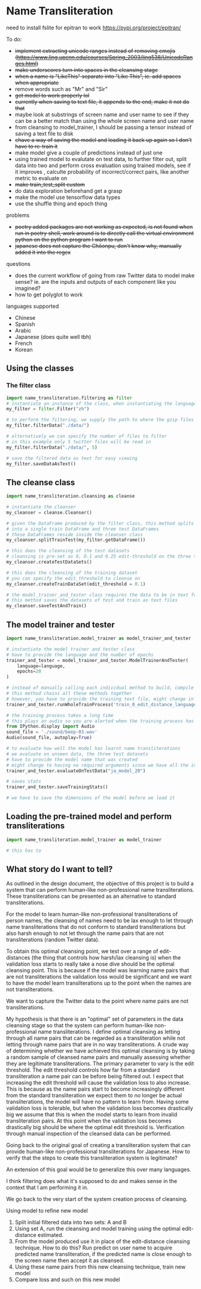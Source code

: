 # Name Transliteration

need to install fslite for epitran to work
<https://pypi.org/project/epitran/>

To do:

- ~~implement extracting unicode ranges instead of removing emojis (<https://www.ling.upenn.edu/courses/Spring_2003/ling538/UnicodeRanges.html>)~~
- ~~make underscores turn into spaces in the cleansing stage~~
- ~~when a name is "LikeThis" separate into "Like This", ie. add spaces when appropriate~~
- remove words such as "Mr" and "Sir"
- ~~get model to work properly lol~~
- ~~currently when saving to text file, it appends to the end, make it not do that~~
- maybe look at substrings of screen name and user name to see if they can be a better match than using the whole screen name and user name
- from cleansing to model_trainer, I should be passing a tensor instead of saving a text file to disk
- ~~chave a way of saving the model and loading it back up again so I don't have to re-train it~~
- make model give a couple of predictions instead of just one
- using trained model to evalutate on test data, to further filter out, split data into two and perform cross evaluation using trained models,  see if it improves , calculte probability of incorrect/correct pairs, like another metric to evaluate on
- ~~make train_test_split custom~~
- do data exploration beforehand get a grasp
- make the model use tensorflow data types
- use the shuffle thing and epoch thing

problems

- ~~poetry added packages are not working as expected, is not found when run in poetry shell, work around is to directly call the virtual environment python on the python program I want to run~~
- ~~japanese does not capture the Chōonpu, don't know why, manually added it into the regex~~

questions

- does the current workflow of going from raw Twitter data to model make sense? ie. are the inputs and outputs of each component like you imagined?
- how to get polyglot to work

languages supported

- Chinese
- Spanish
- Arabic
- Japanese (does quite well tbh)
- French
- Korean

## Using the classes

### The filter class

```python
import name_transliteration.filtering as filter
# instantiate an instance of the class, when instantiating the language is also set
my_filter = filter.Filter("zh")

# to perform the filtering, we supply the path to where the gzip files are stored
my_filter.filterData("./data/")

# alternatively we can specify the number of files to filter
# in this example only 5 twitter files will be read in
my_filter.filterData("./data/", 5)

# save the filtered data as text for easy viewing
my_filter.saveDataAsText()
```

## The cleanse class

```python
import name_transliteration.cleansing as cleanse

# instantiate the cleanser
my_cleanser = cleanse.Cleanser()

# given the DataFrame produced by the filter class, this method splits that DataFrame
# into a single train DataFrame and three test DataFrames
# these DataFrames reside inside the cleanser class
my_cleanser.splitTrainTest(my_filter.getDataFrame())

# this does the cleansing of the test datasets
# cleansing is pre-set as 0, 0.1 and 0.25 edit-threshold on the three test datasets
my_cleanser.createTestDataSets()

# this does the cleansing of the training dataset
# you can specify the edit_threshold to cleanse on
my_cleanser.createTrainDataSet(edit_threshold = 0.1)

# the model_trainer_and_tester class requires the data to be in text format
# this method saves the datasets of test and train as text files
my_cleanser.saveTestAndTrain()
```

## The model trainer and tester

```python
import name_transliteration.model_trainer as model_trainer_and_tester

# instantiate the model trainer and tester class
# have to provide the language and the number of epochs
trainer_and_tester = model_trainer_and_tester.ModelTrainerAndTester(
    language=language, 
    epochs=20
)

# instead of manually calling each individual method to build, compile and train the model
# this method chains all these methods together
# however, you have to provide the training text file, might change in the future
trainer_and_tester.runWholeTrainProcess('train_0_edit_distance_language_cleansed.txt')

# the training process takes a long time
# this plays an audio so you are alerted when the training process has finished
from IPython.display import Audio
sound_file = './sound/beep-03.wav'
Audio(sound_file, autoplay=True)

# to evaluate how well the model has learnt name transliterations
# we evaluate on unseen data, the three test datasets
# have to provide the model name that was created
# might change to having no required arguments since we have all the information already
trainer_and_tester.evaluateOnTestData("ja_model_20")

# saves stats
trainer_and_tester.saveTrainingStats()

# we have to save the dimensions of the model before we load it
```

## Loading the pre-trained model and perform transliterations

```python
import name_transliteration.model_trainer as model_trainer

# this has to 
```

## What story do I want to tell?

As outlined in the design document, the objective of this project is to build a system that can perform human-like non-professional name transliterations. These transliterations can be presented as an alternative to standard transliterations.

For the model to learn human-like non-professional transliterations of person names, the cleansing of names need to be lax enough to let through name transliterations that do not conform to standard transliterations but also harsh enough to not let through the name pairs that are not transliterations (random Twitter data).

To obtain this optimal cleansing point, we test over a range of edit-distances (the thing that controls how harsh/lax cleansing is) when the validation loss starts to really take a nose dive should be the optimal cleansing point. This is because if the model was learning name pairs that are not transliterations the validation loss would be significant and we want to have the model learn transliterations up to the point when the names are not transliterations.

We want to capture the Twitter data to the point where name pairs are not transliterations.

My hypothesis is that there is an "optimal" set of parameters in the data cleansing stage so that the system can perform human-like non-professional name transliterations. I define optimal cleansing as letting through all name pairs that can be regarded as a transliteration while not letting through name pairs that are in no way transliterations. A crude way of determining whether we have achieved this optimal cleansing is by taking a random sample of cleansed name pairs and manually assessing whether they are legitimate transliterations.
The primary parameter to vary is the edit threshold. The edit threshold controls how far from a standard transliteration a name pair can be before being filtered out. I expect that increasing the edit threshold will cause the validation loss to also increase. This is because as the name pairs start to become increasingly different from the standard transliteration we expect them to no longer be actual transliterations, the model will have no pattern to learn from. Having some validation loss is tolerable, but when the validation loss becomes drastically big we assume that this is when the model starts to learn from invalid transliteration pairs. At this point when the validation loss becomes drastically big should be where the optimal edit threshold is. Verification through manual inspection of the cleansed data can be performed.

Going back to the original goal of creating a transliteration system that can provide human-like non-professional transliterations for Japanese.
How to verify that the steps to create this transliteration system is legitimate?

An extension of this goal would be to generalize this over many languages.

I think filtering does what it's supposed to do and makes sense in the context that I am performing it in.

We go back to the very start of the system creation process of cleansing.

Using model to refine new model

1. Split initial filtered data into two sets: A and B
2. Using set A, run the cleansing and model training using the optimal edit-distance estimated.
3. From the model produced use it in place of the edit-distance cleansing technique. How to do this? Run predict on user name to acquire predicted name transliteration, if the predicted name is close enough to the screen name then accept it as cleansed.
4. Using these name pairs from this new cleansing technique, train new model
5. Compare loss and such on this new model
